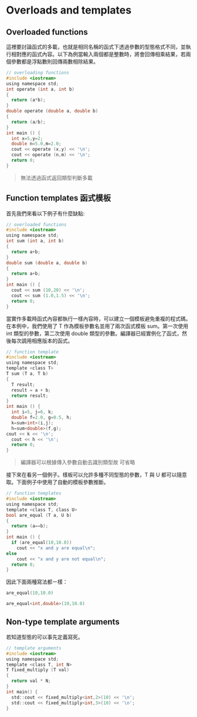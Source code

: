 # Overloads and templates
## Overloaded functions
這裡要討論函式的多載，也就是相同名稱的函式下透過參數的型態格式不同，並執行相對應的函式內容。以下為例當輸入兩個都是整數時，將會回傳相乘結果，若兩個參數都是浮點數則回傳兩數相除結果。

```c
// overloading functions
#include <iostream>
using namespace std;
int operate (int a, int b)
{
  return (a*b);
}
double operate (double a, double b)
{
  return (a/b);
}
int main () {
  int x=5,y=2;
  double n=5.0,m=2.0;
  cout << operate (x,y) << '\n';
  cout << operate (n,m) << '\n';
  return 0;
}
```

> 無法透過函式返回類型判斷多載

## Function templates 函式模板
首先我們來看以下例子有什麼缺點:

```c
// overloaded functions
#include <iostream>
using namespace std;
int sum (int a, int b)
{
  return a+b; 
}
double sum (double a, double b)
{
  return a+b; 
}
int main () {
  cout << sum (10,20) << '\n';
  cout << sum (1.0,1.5) << '\n';
  return 0;
}
```

當實作多載時函式內容都執行一樣內容時，可以建立一個模板避免重複的程式碼。在本例中，我們使用了 T 作為模板參數名並用了兩次函式模板 sum。第一次使用 int 類型的參數，第二次使用 double 類型的參數。編譯器已經實例化了函式，然後每次調用相應版本的函式。

```c
// function template
#include <iostream>
using namespace std;
template <class T>
T sum (T a, T b)
{
  T result;
  result = a + b;
  return result;
}
int main () {
  int i=5, j=6, k;
  double f=2.0, g=0.5, h;
  k=sum<int>(i,j);
  h=sum<double>(f,g);
cout << k << '\n';
  cout << h << '\n';
  return 0;
}
```

> 編譯器可以根據傳入參數自動去識別類型故 <int> 可省略

接下來在看另一個例子。樣板可以允許多種不同型態的參數，T 與 U 都可以隨意取。下面例子中使用了自動的模板參數推斷。

```c
// function templates
#include <iostream>
using namespace std;
template <class T, class U>
bool are_equal (T a, U b)
{
  return (a==b);
}
int main () {
  if (are_equal(10,10.0))
    cout << "x and y are equal\n";
else
    cout << "x and y are not equal\n";
  return 0;
}
```

因此下面兩種寫法都ㄧ樣：

```c
are_equal(10,10.0)
```

```c
are_equal<int,double>(10,10.0)
```

## Non-type template arguments
若知道型態的可以事先定義寫死。

```c
// template arguments
#include <iostream>
using namespace std;
template <class T, int N>
T fixed_multiply (T val)
{
  return val * N;
}
int main() {
  std::cout << fixed_multiply<int,2>(10) << '\n';
  std::cout << fixed_multiply<int,3>(10) << '\n';
}
```